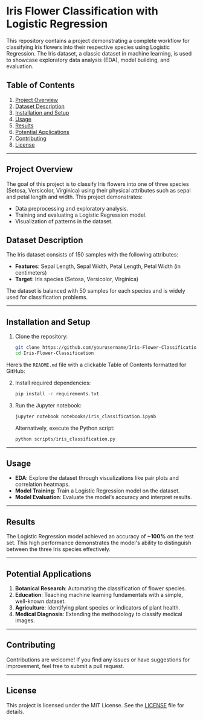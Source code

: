 # Iris Flower Classification with Logistic Regression

This repository contains a project demonstrating a complete workflow for classifying Iris flowers into their respective species using Logistic Regression. The Iris dataset, a classic dataset in machine learning, is used to showcase exploratory data analysis (EDA), model building, and evaluation.

## Table of Contents
1. [Project Overview](#project-overview)
2. [Dataset Description](#dataset-description)
3. [Installation and Setup](#installation-and-setup)
4. [Usage](#usage)
5. [Results](#results)
6. [Potential Applications](#potential-applications)
7. [Contributing](#contributing)
8. [License](#license)

---

## Project Overview

The goal of this project is to classify Iris flowers into one of three species (Setosa, Versicolor, Virginica) using their physical attributes such as sepal and petal length and width. This project demonstrates:
- Data preprocessing and exploratory analysis.
- Training and evaluating a Logistic Regression model.
- Visualization of patterns in the dataset.

## Dataset Description

The Iris dataset consists of 150 samples with the following attributes:
- **Features**: Sepal Length, Sepal Width, Petal Length, Petal Width (in centimeters)
- **Target**: Iris species (Setosa, Versicolor, Virginica)

The dataset is balanced with 50 samples for each species and is widely used for classification problems.

---

## Installation and Setup

1. Clone the repository:
   ```bash
   git clone https://github.com/yourusername/Iris-Flower-Classification.git
   cd Iris-Flower-Classification
Here’s the `README.md` file with a clickable Table of Contents formatted for GitHub:


2. Install required dependencies:

   ```bash
   pip install -r requirements.txt
   ```

3. Run the Jupyter notebook:

   ```bash
   jupyter notebook notebooks/iris_classification.ipynb
   ```

   Alternatively, execute the Python script:

   ```bash
   python scripts/iris_classification.py
   ```

---

## Usage

- **EDA**: Explore the dataset through visualizations like pair plots and correlation heatmaps.
- **Model Training**: Train a Logistic Regression model on the dataset.
- **Model Evaluation**: Evaluate the model’s accuracy and interpret results.


---

## Results

The Logistic Regression model achieved an accuracy of **\~100%** on the test set. This high performance demonstrates the model's ability to distinguish between the three Iris species effectively.

---

## Potential Applications

1. **Botanical Research**: Automating the classification of flower species.
2. **Education**: Teaching machine learning fundamentals with a simple, well-known dataset.
3. **Agriculture**: Identifying plant species or indicators of plant health.
4. **Medical Diagnosis**: Extending the methodology to classify medical images.

---

## Contributing

Contributions are welcome! If you find any issues or have suggestions for improvement, feel free to submit a pull request.

---

## License

This project is licensed under the MIT License. See the [LICENSE](LICENSE) file for details.
```

